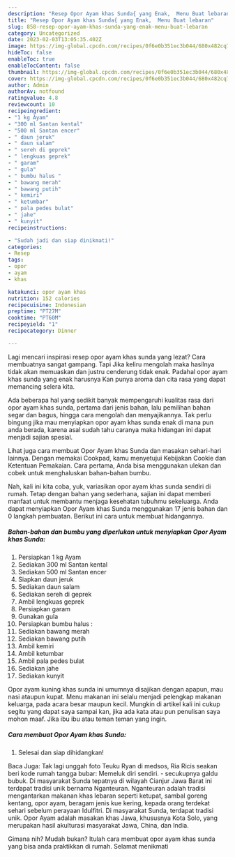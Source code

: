```yaml
---
description: "Resep Opor Ayam khas Sunda{ yang Enak,  Menu Buat lebaran"
title: "Resep Opor Ayam khas Sunda{ yang Enak,  Menu Buat lebaran"
slug: 858-resep-opor-ayam-khas-sunda-yang-enak-menu-buat-lebaran
category: Uncategorized
date: 2023-02-03T13:05:35.402Z
image: https://img-global.cpcdn.com/recipes/0f6e0b351ec3b044/680x482cq70/opor-ayam-khas-sunda-foto-resep-utama.jpg
hideToc: false
enableToc: true
enableTocContent: false
thumbnail: https://img-global.cpcdn.com/recipes/0f6e0b351ec3b044/680x482cq70/opor-ayam-khas-sunda-foto-resep-utama.jpg
cover: https://img-global.cpcdn.com/recipes/0f6e0b351ec3b044/680x482cq70/opor-ayam-khas-sunda-foto-resep-utama.jpg
author: Admin
authorAv: notfound
ratingvalue: 4.8
reviewcount: 10
recipeingredient:
- "1 kg Ayam"
- "300 ml Santan kental"
- "500 ml Santan encer"
- " daun jeruk"
- " daun salam"
- " sereh di geprek"
- " lengkuas geprek"
- " garam"
- " gula"
- " bumbu halus "
- " bawang merah"
- " bawang putih"
- " kemiri"
- " ketumbar"
- " pala pedes bulat"
- " jahe"
- " kunyit"
recipeinstructions:

- "Sudah jadi dan siap dinikmati!"
categories:
- Resep
tags:
- opor
- ayam
- khas

katakunci: opor ayam khas 
nutrition: 152 calories
recipecuisine: Indonesian
preptime: "PT27M"
cooktime: "PT60M"
recipeyield: "1"
recipecategory: Dinner

---
```



Lagi mencari inspirasi resep opor ayam khas sunda yang lezat? Cara membuatnya sangat gampang. Tapi Jika keliru mengolah maka hasilnya tidak akan memuaskan dan justru cenderung tidak enak. Padahal opor ayam khas sunda yang enak harusnya Kan punya aroma dan cita rasa yang dapat memancing selera kita.


Ada beberapa hal yang sedikit banyak mempengaruhi kualitas rasa dari opor ayam khas sunda, pertama dari jenis bahan, lalu pemilihan bahan segar dan bagus, hingga cara mengolah dan menyajikannya. Tak perlu bingung jika mau menyiapkan opor ayam khas sunda enak di mana pun anda berada, karena asal sudah tahu caranya maka hidangan ini dapat menjadi sajian spesial.

Lihat juga cara membuat Opor Ayam khas Sunda dan masakan sehari-hari lainnya. Dengan memakai Cookpad, kamu menyetujui Kebijakan Cookie dan Ketentuan Pemakaian. Cara pertama, Anda bisa menggunakan ulekan dan cobek untuk menghaluskan bahan-bahan bumbu.


Nah, kali ini kita coba, yuk, variasikan opor ayam khas sunda sendiri di rumah. Tetap dengan bahan yang sederhana, sajian ini dapat memberi manfaat untuk membantu menjaga kesehatan tubuhmu sekeluarga. Anda dapat menyiapkan Opor Ayam khas Sunda menggunakan 17 jenis bahan dan 0 langkah pembuatan. Berikut ini cara untuk membuat hidangannya.

<!--inarticleads1-->

##### Bahan-bahan dan bumbu yang diperlukan untuk menyiapkan Opor Ayam khas Sunda:

1. Persiapkan 1 kg Ayam
1. Sediakan 300 ml Santan kental
1. Sediakan 500 ml Santan encer
1. Siapkan  daun jeruk
1. Sediakan  daun salam
1. Sediakan  sereh di geprek
1. Ambil  lengkuas geprek
1. Persiapkan  garam
1. Gunakan  gula
1. Persiapkan  bumbu halus :
1. Sediakan  bawang merah
1. Sediakan  bawang putih
1. Ambil  kemiri
1. Ambil  ketumbar
1. Ambil  pala pedes bulat
1. Sediakan  jahe
1. Sediakan  kunyit


Opor ayam kuning khas sunda ini umumnya disajikan dengan apapun, mau nasi ataupun kupat. Menu makanan ini selalu menjadi pelengkap makanan keluarga, pada acara besar maupun kecil. Mungkin di artikel kali ini cukup segitu yang dapat saya sampai kan, jika ada kata atau pun penulisan saya mohon maaf. Jika ibu ibu atau teman teman yang ingin. 

<!--inarticleads2-->

##### Cara membuat Opor Ayam khas Sunda:


1. Selesai dan siap dihidangkan!

Baca Juga: Tak lagi unggah foto Teuku Ryan di medsos, Ria Ricis seakan beri kode rumah tangga bubar: Memeluk diri sendiri. - secukupnya galdu bubuk. Di masyarakat Sunda tepatnya di wilayah Cianjur Jawa Barat ini terdapat tradisi unik bernama Nganteuran. Nganteuran adalah tradisi mengantarkan makanan khas lebaran seperti ketupat, sambal goreng kentang, opor ayam, beragam jenis kue kering, kepada orang terdekat sehari sebelum perayaan Idulfitri. Di masyarakat Sunda, terdapat tradisi unik. Opor Ayam adalah masakan khas Jawa, khususnya Kota Solo, yang merupakan hasil akulturasi masyarakat Jawa, China, dan India. 

Gimana nih? Mudah bukan? Itulah cara membuat opor ayam khas sunda yang bisa anda praktikkan di rumah. Selamat menikmati
